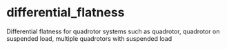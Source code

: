 # differential_flatness
Differential flatness for quadrotor systems such as quadrotor, quadrotor on suspended load, multiple quadrotors with suspended load 
